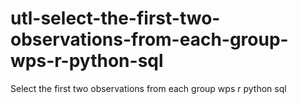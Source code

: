 # utl-select-the-first-two-observations-from-each-group-wps-r-python-sql
Select the first two observations from each group wps r python sql
